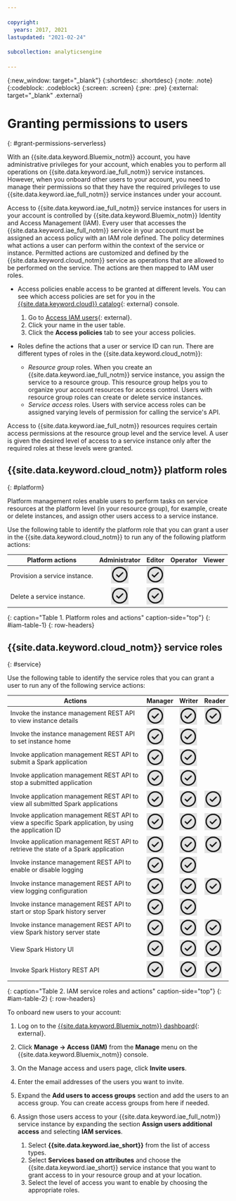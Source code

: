 ```yaml
---

copyright:
  years: 2017, 2021
lastupdated: "2021-02-24"

subcollection: analyticsengine

---
```


<!-- Attribute definitions -->
{:new_window: target="_blank"}
{:shortdesc: .shortdesc}
{:note: .note}
{:codeblock: .codeblock}
{:screen: .screen}
{:pre: .pre}
{:external: target="_blank" .external}

# Granting permissions to users
{: #grant-permissions-serverless}

With an {{site.data.keyword.Bluemix_notm}} account, you have administrative privileges for your account, which enables you to perform all operations on {{site.data.keyword.iae_full_notm}} service instances. However, when you onboard other users to your account, you need to manage their permissions so that they have the required privileges to use {{site.data.keyword.iae_full_notm}} service instances under your account.

Access to {{site.data.keyword.iae_full_notm}} service instances for users in your account is controlled by {{site.data.keyword.Bluemix_notm}} Identity and Access Management (IAM). Every user that accesses the {{site.data.keyword.iae_full_notm}} service in your account must be assigned an access policy with an IAM role defined. The policy determines what actions a user can perform within the context of the service or instance. Permitted actions are customized and defined by the {{site.data.keyword.cloud_notm}} service as operations that are allowed to be performed on the service. The actions are then mapped to IAM user roles.

- Access policies enable access to be granted at different levels. You can see which access policies are set for you in the [{{site.data.keyword.cloud}} catalog](https://cloud.ibm.com/catalog){: external} console.

    1. Go to [Access IAM users](https://cloud.ibm.com/iam/users){: external}.
    1. Click your name in the user table.
    1. Click the **Access policies** tab to see your access policies.
- Roles define the actions that a user or service ID can run. There are different types of roles in the {{site.data.keyword.cloud_notm}}:

    - *Resource group* roles. When you create an {{site.data.keyword.iae_full_notm}} service instance, you assign the service to a resource group. This resource group helps you to organize your account resources for access control. Users with resource group roles can create or delete service instances.
    - *Service access* roles. Users with service access roles can be assigned varying levels of permission for calling the service's API.

Access to {{site.data.keyword.iae_full_notm}} resources requires certain access permissions at the resource group level and the service level. A user is given the desired level of access to a service instance only after the required roles at  these levels were granted.

## {{site.data.keyword.cloud_notm}} platform roles
{: #platform}

Platform management roles enable users to perform tasks on service resources at the platform level (in your resource group), for example, create or delete instances, and assign other users access to a service instance.

Use the following table to identify the platform role that you can grant a user in the {{site.data.keyword.cloud_notm}} to run any of the following platform actions:

| Platform actions   | Administrator   | Editor | Operator | Viewer  |
|--------------------------|:--------------------------:|:-------:|:--------:|:------:|
| Provision a service instance. | ![the confirm icon](images/confirm.png) | ![the confirm icon](images/confirm.png) |          |        |
| Delete a service instance. | ![the confirm icon](images/confirm.png) |  ![the confirm icon](images/confirm.png)      |          |        |
{: caption="Table 1. Platform roles and actions" caption-side="top"}
{: #iam-table-1}
{: row-headers}


## {{site.data.keyword.cloud_notm}} service roles
{: #service}

Use the following table to identify the service roles that you can grant a user to run any of the following service actions:

| Actions  | Manager               | Writer         | Reader |
|----------|-----------------------|----------------|--------|
|Invoke the instance management REST API to view instance details| ![the confirm icon](images/confirm.png) | ![the confirm icon](images/confirm.png) | ![the confirm icon](images/confirm.png) |
|Invoke the instance management REST API to set instance home| ![the confirm icon](images/confirm.png) | ![the confirm icon](images/confirm.png) |  |
|Invoke application management REST API to submit a Spark application | ![the confirm icon](images/confirm.png) | ![the confirm icon](images/confirm.png) | |
|Invoke application management REST API to stop a submitted application | ![the confirm icon](images/confirm.png) | ![the confirm icon](images/confirm.png) | |
|Invoke application management REST API to view all submitted Spark applications | ![the confirm icon](images/confirm.png) | ![the confirm icon](images/confirm.png) | ![the confirm icon](images/confirm.png) |
|Invoke application management REST API to view a specific Spark application, by using the application ID | ![the confirm icon](images/confirm.png) | ![the confirm icon](images/confirm.png) | ![the confirm icon](images/confirm.png)|
|Invoke application management REST API to retrieve the state  of a Spark application | ![the confirm icon](images/confirm.png) | ![the confirm icon](images/confirm.png) | ![the confirm icon](images/confirm.png) |
|Invoke instance management REST API to enable or disable logging | ![the confirm icon](images/confirm.png) | ![the confirm icon](images/confirm.png) |  |
|Invoke instance management REST API to view logging configuration | ![the confirm icon](images/confirm.png) | ![the confirm icon](images/confirm.png) | ![the confirm icon](images/confirm.png) |
|Invoke instance management REST API to start or stop Spark history server | ![the confirm icon](images/confirm.png) | ![the confirm icon](images/confirm.png) |  |
|Invoke instance management REST API to view Spark history server state | ![the confirm icon](images/confirm.png) | ![the confirm icon](images/confirm.png) | ![the confirm icon](images/confirm.png) |
|View Spark History UI | ![the confirm icon](images/confirm.png) | ![the confirm icon](images/confirm.png) | ![the confirm icon](images/confirm.png) |
|Invoke Spark History REST API | ![the confirm icon](images/confirm.png) | ![the confirm icon](images/confirm.png) | ![the confirm icon](images/confirm.png) |
{: caption="Table 2. IAM service roles and actions" caption-side="top"}
{: #iam-table-2}
{: row-headers}


To onboard new users to your account:

1. Log on to the [{{site.data.keyword.Bluemix_notm}} dashboard](https://{DomainName}){: external}.
1. Click **Manage -> Access (IAM)** from the **Manage** menu on the {{site.data.keyword.Bluemix_notm}} console.
1. On the Manage access and users page, click **Invite users**.
1. Enter the email addresses of the users you want to invite.
1. Expand the **Add users to access groups** section and add the users to an access group. You can create access groups from here if needed.
1. Assign those users access to your {{site.data.keyword.iae_full_notm}} service instance by expanding the section **Assign users additional access** and  selecting **IAM services**.

    1. Select **{{site.data.keyword.iae_short}}** from the list of access types.
    1. Select **Services based on attributes** and choose the {{site.data.keyword.iae_short}} service instance that you want to grant access to in your resource group and at your location.
    1. Select the level of access you want to enable by choosing the appropriate roles.
